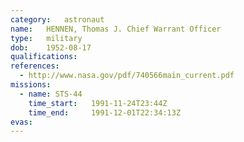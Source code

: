 ```yaml
---
category:	astronaut
name:	HENNEN, Thomas J. Chief Warrant Officer
type:	military
dob:	1952-08-17
qualifications:
references:
  - http://www.nasa.gov/pdf/740566main_current.pdf
missions:
  - name: STS-44
    time_start:   1991-11-24T23:44Z
    time_end:     1991-12-01T22:34:13Z
evas:
---
```

